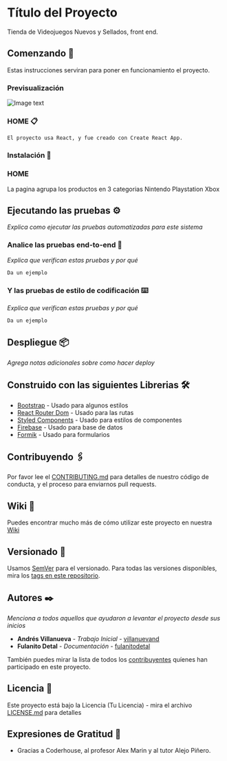 # Título del Proyecto

Tienda de Videojuegos Nuevos y Sellados, front end.

## Comenzando 🚀

Estas instrucciones serviran para poner en funcionamiento el proyecto.


### Previsualización 

![Image text](https://mauriciolastarria.com/img-react/tienda-videojuegos.gif)

### HOME 📋


```
El proyecto usa React, y fue creado con Create React App.
```

### Instalación 🔧

### HOME
La pagina agrupa los productos en 3 categorias
Nintendo
Playstation
Xbox


## Ejecutando las pruebas ⚙️

_Explica como ejecutar las pruebas automatizadas para este sistema_

### Analice las pruebas end-to-end 🔩

_Explica que verifican estas pruebas y por qué_

```
Da un ejemplo
```

### Y las pruebas de estilo de codificación ⌨️

_Explica que verifican estas pruebas y por qué_

```
Da un ejemplo
```

## Despliegue 📦

_Agrega notas adicionales sobre como hacer deploy_

## Construido con las siguientes Librerias 🛠️


* [Bootstrap](http://www.dropwizard.io/1.0.2/docs/) - Usado para algunos estilos
* [React Router Dom](https://maven.apache.org/) - Usado para las rutas
* [Styled Components](https://rometools.github.io/rome/) - Usado para estilos de componentes
* [Firebase](https://rometools.github.io/rome/) - Usado para base de datos
* [Formik](https://rometools.github.io/rome/) - Usado para formularios


## Contribuyendo 🖇️

Por favor lee el [CONTRIBUTING.md](https://gist.github.com/villanuevand/xxxxxx) para detalles de nuestro código de conducta, y el proceso para enviarnos pull requests.

## Wiki 📖

Puedes encontrar mucho más de cómo utilizar este proyecto en nuestra [Wiki](https://github.com/tu/proyecto/wiki)

## Versionado 📌

Usamos [SemVer](http://semver.org/) para el versionado. Para todas las versiones disponibles, mira los [tags en este repositorio](https://github.com/tu/proyecto/tags).

## Autores ✒️

_Menciona a todos aquellos que ayudaron a levantar el proyecto desde sus inicios_

* **Andrés Villanueva** - *Trabajo Inicial* - [villanuevand](https://github.com/villanuevand)
* **Fulanito Detal** - *Documentación* - [fulanitodetal](#fulanito-de-tal)

También puedes mirar la lista de todos los [contribuyentes](https://github.com/your/project/contributors) quíenes han participado en este proyecto. 

## Licencia 📄

Este proyecto está bajo la Licencia (Tu Licencia) - mira el archivo [LICENSE.md](LICENSE.md) para detalles

## Expresiones de Gratitud 🎁

* Gracias a Coderhouse, al profesor Alex Marin y al tutor Alejo Piñero.


